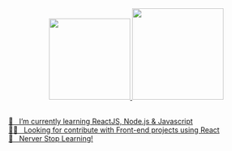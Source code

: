 <div align="center">
<a href="https://github.com/eng-Bruno">
<img height="160em" src="https://github-readme-stats.vercel.app/api/top-langs/?username=eng-Bruno&layout=compact&langs_count=7&theme=dracula"/>
<img height="180em" src="https://github-readme-stats.vercel.app/api?username=eng-Bruno&show_icons=true&theme=dracula&include_all_commits=true&count_private=true"/>
  </div>


 <br/>🌱 &nbsp; I’m currently learning ReactJS, Node.js & Javascript
 <br/> 🙌🏼 &nbsp; Looking for contribute with Front-end projects using React
 <br/> 🚀 &nbsp; Nerver Stop Learning!
<!--
**eng-Bruno/README** is a ✨ _special_ ✨ repository because its `README.md` (this file) appears on your GitHub profile.

Here are some ideas to get you started:

- 🔭 I’m currently working on ...
- 🌱 I’m currently learning ...
- 👯 I’m looking to collaborate on ...
- 🤔 I’m looking for help with ...
- 💬 Ask me about ...
- 📫 How to reach me: ...
- 😄 Pronouns: ...
- ⚡ Fun fact: ...
-->
